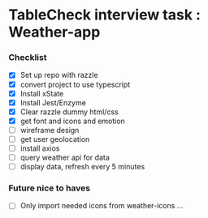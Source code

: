 # TableCheck interview task : Weather-app

### Checklist

- [x] Set up repo with razzle
- [x] convert project to use typescript
- [x] Install xState
- [x] Install Jest/Enzyme
- [x] Clear razzle dummy html/css
- [x] get font and icons and emotion
- [ ] wireframe design
- [ ] get user geolocation
- [ ] install axios
- [ ] query weather api for data
- [ ] display data, refresh every 5 minutes

### Future nice to haves
- [ ] Only import needed icons from weather-icons
...
